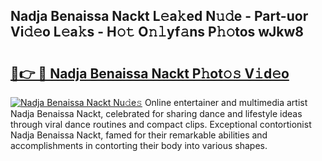 ## Nadja Benaissa Nackt L𝚎a𝚔ed N𝚞𝚍e - Part-uor Vi𝚍𝚎o L𝚎a𝚔s - H𝚘𝚝 O𝚗𝚕yf𝚊ns P𝚑𝚘tos wJkw8

# <h2><a href="http://kfea0p.oniu.top/?m=Nadja+Benaissa+Nackt">🔗👉 🔴 Nadja Benaissa Nackt P𝚑ot𝚘𝚜 V𝚒d𝚎o</a></h2>

[![Nadja Benaissa Nackt Nu𝚍e𝚜](https://i.imgur.com/0qMVB7G.gif)](http://kfea0p.oniu.top/?m=Nadja+Benaissa+Nackt)
Online entertainer and multimedia artist Nadja Benaissa Nackt, celebrated for sharing dance and lifestyle ideas through viral dance routines and compact clips. Exceptional contortionist Nadja Benaissa Nackt, famed for their remarkable abilities and accomplishments in contorting their body into various shapes.  
